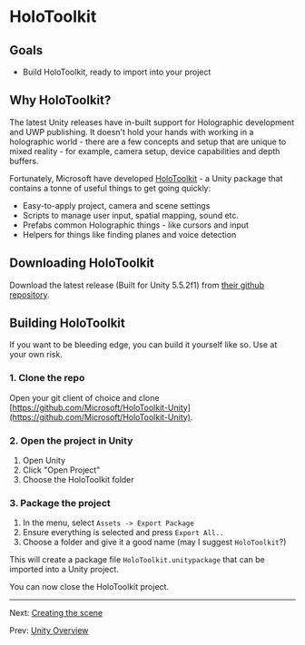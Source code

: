 # HoloToolkit

## Goals

* Build HoloToolkit, ready to import into your project

## Why HoloToolkit?

The latest Unity releases have in-built support for Holographic development and UWP publishing. It doesn't hold your hands
with working in a holographic world - there are a few concepts and setup that are unique to mixed reality - for example, camera
setup, device capabilities and depth buffers.

Fortunately, Microsoft have developed [HoloToolkit](https://github.com/Microsoft/HoloToolkit-Unity) - a Unity package that
contains a tonne of useful things to get going quickly:

* Easy-to-apply project, camera and scene settings
* Scripts to manage user input, spatial mapping, sound etc.
* Prefabs common Holographic things - like cursors and input
* Helpers for things like finding planes and voice detection

## Downloading HoloToolkit

Download the latest release (Built for Unity 5.5.2f1) from [their github repository](https://github.com/Microsoft/HoloToolkit-Unity/releases).

## Building HoloToolkit

If you want to be bleeding edge, you can build it yourself like so.  Use at your own risk.

### 1. Clone the repo

Open your git client of choice and clone [https://github.com/Microsoft/HoloToolkit-Unity](https://github.com/Microsoft/HoloToolkit-Unity).

### 2. Open the project in Unity

1. Open Unity
2. Click "Open Project"
3. Choose the HoloToolkit folder 

### 3. Package the project

1. In the menu, select `Assets -> Export Package`
2. Ensure everything is selected and press `Export All..`
3. Choose a folder and give it a good name (may I suggest `HoloToolkit`?)

This will create a package file `HoloToolkit.unitypackage` that can be imported into a Unity project.  

You can now close the HoloToolkit project.

---
Next: [Creating the scene](1-create-the-scene.md)

Prev: [Unity Overview](2-unity-overview.md)